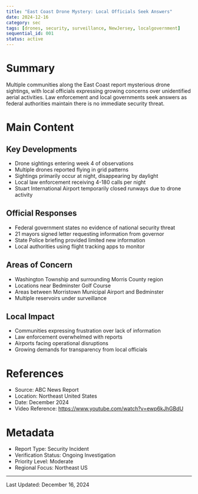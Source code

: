 ```yaml
---
title: "East Coast Drone Mystery: Local Officials Seek Answers"
date: 2024-12-16
category: sec
tags: [drones, security, surveillance, NewJersey, localgovernment]
sequential_id: 001
status: active
---
```


# Summary
Multiple communities along the East Coast report mysterious drone sightings, with local officials expressing growing concerns over unidentified aerial activities. Law enforcement and local governments seek answers as federal authorities maintain there is no immediate security threat.

# Main Content

## Key Developments
- Drone sightings entering week 4 of observations
- Multiple drones reported flying in grid patterns
- Sightings primarily occur at night, disappearing by daylight
- Local law enforcement receiving 4-180 calls per night
- Stuart International Airport temporarily closed runways due to drone activity

## Official Responses
- Federal government states no evidence of national security threat
- 21 mayors signed letter requesting information from governor
- State Police briefing provided limited new information
- Local authorities using flight tracking apps to monitor

## Areas of Concern
- Washington Township and surrounding Morris County region
- Locations near Bedminster Golf Course
- Areas between Morristown Municipal Airport and Bedminster
- Multiple reservoirs under surveillance

## Local Impact
- Communities expressing frustration over lack of information
- Law enforcement overwhelmed with reports
- Airports facing operational disruptions
- Growing demands for transparency from local officials

# References
- Source: ABC News Report
- Location: Northeast United States
- Date: December 2024
- Video Reference: https://www.youtube.com/watch?v=ewp6kJhGBdU

# Metadata
- Report Type: Security Incident
- Verification Status: Ongoing Investigation
- Priority Level: Moderate
- Regional Focus: Northeast US

---
Last Updated: December 16, 2024